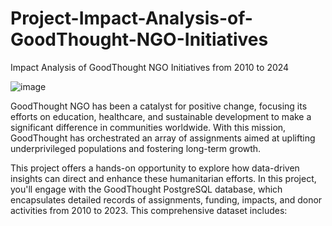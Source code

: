 # Project-Impact-Analysis-of-GoodThought-NGO-Initiatives
 Impact Analysis of GoodThought NGO Initiatives from 2010 to 2024


 ![image](https://github.com/user-attachments/assets/02415c29-cb82-41c0-999b-e84a7ac88c07)

GoodThought NGO has been a catalyst for positive change, focusing its efforts on education, healthcare, and sustainable development to make a significant difference in communities worldwide. With this mission, GoodThought has orchestrated an array of assignments aimed at uplifting underprivileged populations and fostering long-term growth.

This project offers a hands-on opportunity to explore how data-driven insights can direct and enhance these humanitarian efforts. In this project, you'll engage with the GoodThought PostgreSQL database, which encapsulates detailed records of assignments, funding, impacts, and donor activities from 2010 to 2023. This comprehensive dataset includes:
